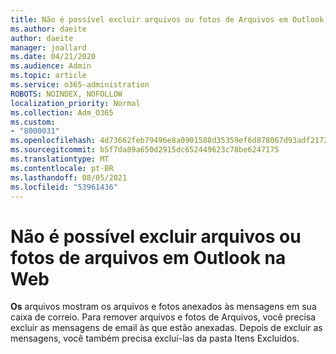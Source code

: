 ```yaml
---
title: Não é possível excluir arquivos ou fotos de Arquivos em Outlook na Web
ms.author: daeite
author: daeite
manager: joallard
ms.date: 04/21/2020
ms.audience: Admin
ms.topic: article
ms.service: o365-administration
ROBOTS: NOINDEX, NOFOLLOW
localization_priority: Normal
ms.collection: Adm_O365
ms.custom:
- "8000031"
ms.openlocfilehash: 4d73662feb79496e8a0901588d35359ef6d878067d93adf2172504e4d96af1cc
ms.sourcegitcommit: b5f7da89a650d2915dc652449623c78be6247175
ms.translationtype: MT
ms.contentlocale: pt-BR
ms.lasthandoff: 08/05/2021
ms.locfileid: "53961436"
---
```

# <a name="cant-delete-files-or-photos-from-files-in-outlook-on-the-web"></a>Não é possível excluir arquivos ou fotos de arquivos em Outlook na Web

**Os** arquivos mostram os arquivos e fotos anexados às mensagens em sua caixa de correio. Para remover arquivos e fotos de Arquivos, você precisa excluir as mensagens de email às que estão anexadas. Depois de excluir as mensagens, você também precisa excluí-las da pasta Itens Excluídos.